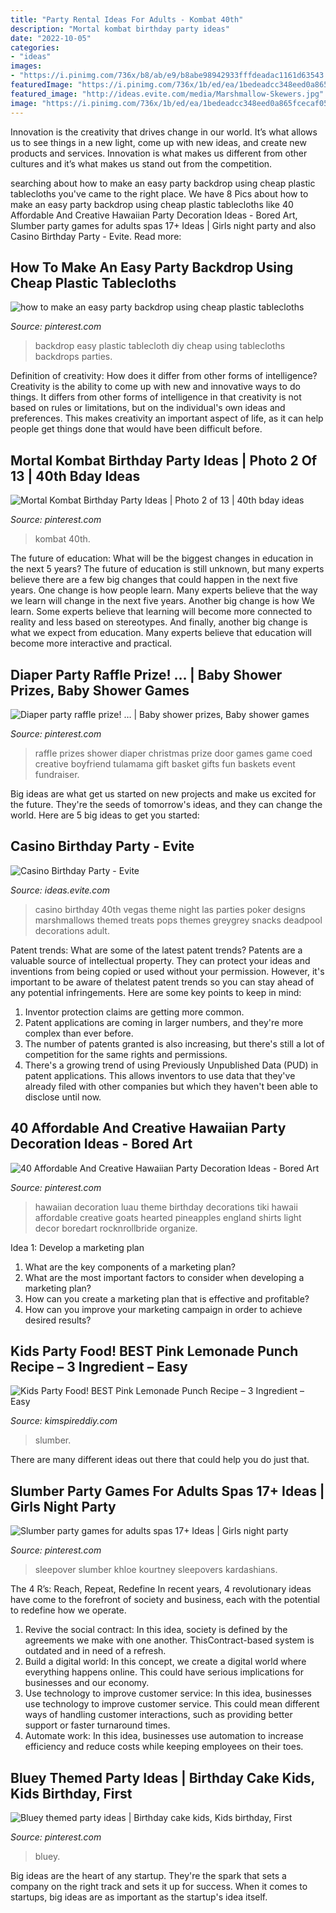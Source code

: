```yaml
---
title: "Party Rental Ideas For Adults - Kombat 40th"
description: "Mortal kombat birthday party ideas"
date: "2022-10-05"
categories:
- "ideas"
images:
- "https://i.pinimg.com/736x/b8/ab/e9/b8abe98942933fffdeadac1161d63543.jpg"
featuredImage: "https://i.pinimg.com/736x/1b/ed/ea/1bedeadcc348eed0a865fcecaf056956--hawaiian-party-decorations-party-decoration-ideas.jpg"
featured_image: "http://ideas.evite.com/media/Marshmallow-Skewers.jpg"
image: "https://i.pinimg.com/736x/1b/ed/ea/1bedeadcc348eed0a865fcecaf056956--hawaiian-party-decorations-party-decoration-ideas.jpg"
---
```



Innovation is the creativity that drives change in our world. It’s what allows us to see things in a new light, come up with new ideas, and create new products and services. Innovation is what makes us different from other cultures and it’s what makes us stand out from the competition.

	

		
searching about how to make an easy party backdrop using cheap plastic tablecloths you've came to the right place. We have 8 Pics about how to make an easy party backdrop using cheap plastic tablecloths like 40 Affordable And Creative Hawaiian Party Decoration Ideas - Bored Art, Slumber party games for adults spas 17+ Ideas | Girls night party and also Casino Birthday Party - Evite. Read more:
		
    
## How To Make An Easy Party Backdrop Using Cheap Plastic Tablecloths

<img loading=lazy src="https://i.pinimg.com/736x/0b/6f/b8/0b6fb83ec8fae48eb1757dfd2039b18d.jpg" onerror="this.onerror=null;this.src='https://tse3.mm.bing.net/th?id=OIP.GArPSIN0MZL0H4g6uwT7OgHaLH&amp;pid=15.1';" alt="how to make an easy party backdrop using cheap plastic tablecloths">

_Source: pinterest.com_

>backdrop easy plastic tablecloth diy cheap using tablecloths backdrops parties. 

	

Definition of creativity: How does it differ from other forms of intelligence?
Creativity is the ability to come up with new and innovative ways to do things. It differs from other forms of intelligence in that creativity is not based on rules or limitations, but on the individual's own ideas and preferences. This makes creativity an important aspect of life, as it can help people get things done that would have been difficult before.

    
## Mortal Kombat Birthday Party Ideas | Photo 2 Of 13 | 40th Bday Ideas

<img loading=lazy src="https://i.pinimg.com/736x/35/16/f2/3516f27c76251fa098ea3f421b81d23d.jpg" onerror="this.onerror=null;this.src='https://tse4.mm.bing.net/th?id=OIP.nP2i95zrtKgr34wo486iNwHaMW&amp;pid=15.1';" alt="Mortal Kombat Birthday Party Ideas | Photo 2 of 13 | 40th bday ideas">

_Source: pinterest.com_

>kombat 40th. 

	

The future of education: What will be the biggest changes in education in the next 5 years?
The future of education is still unknown, but many experts believe there are a few big changes that could happen in the next five years. 
One change is how people learn. Many experts believe that the way we learn will change in the next five years. 
Another big change is how We learn. Some experts believe that learning will become more connected to reality and less based on stereotypes. 
And finally, another big change is what we expect from education. Many experts believe that education will become more interactive and practical.

    
## Diaper Party Raffle Prize! … | Baby Shower Prizes, Baby Shower Games

<img loading=lazy src="https://i.pinimg.com/736x/c1/c1/32/c1c1320997cc45f8a3edfbc573bc411e.jpg" onerror="this.onerror=null;this.src='https://tse2.mm.bing.net/th?id=OIP.YfUyTZlRe7cZRBr4KWYuOwHaLe&amp;pid=15.1';" alt="Diaper party raffle prize! … | Baby shower prizes, Baby shower games">

_Source: pinterest.com_

>raffle prizes shower diaper christmas prize door games game coed creative boyfriend tulamama gift basket gifts fun baskets event fundraiser. 

	

Big ideas are what get us started on new projects and make us excited for the future. They're the seeds of tomorrow's ideas, and they can change the world. Here are 5 big ideas to get you started: 

    
## Casino Birthday Party - Evite

<img loading=lazy src="http://ideas.evite.com/media/Marshmallow-Skewers.jpg" onerror="this.onerror=null;this.src='https://tse4.mm.bing.net/th?id=OIP.ot4YZUyLTWjpQDTsKpsygQHaLH&amp;pid=15.1';" alt="Casino Birthday Party - Evite">

_Source: ideas.evite.com_

>casino birthday 40th vegas theme night las parties poker designs marshmallows themed treats pops themes greygrey snacks deadpool decorations adult. 

	

Patent trends: What are some of the latest patent trends?
Patents are a valuable source of intellectual property. They can protect your ideas and inventions from being copied or used without your permission. However, it's important to be aware of thelatest patent trends so you can stay ahead of any potential infringements. Here are some key points to keep in mind: 
1. Inventor protection claims are getting more common. 
2. Patent applications are coming in larger numbers, and they're more complex than ever before. 
3. The number of patents granted is also increasing, but there's still a lot of competition for the same rights and permissions. 
4. There's a growing trend of using Previously Unpublished Data (PUD) in patent applications. This allows inventors to use data that they've already filed with other companies but which they haven't been able to disclose until now.

    
## 40 Affordable And Creative Hawaiian Party Decoration Ideas - Bored Art

<img loading=lazy src="https://i.pinimg.com/736x/1b/ed/ea/1bedeadcc348eed0a865fcecaf056956--hawaiian-party-decorations-party-decoration-ideas.jpg" onerror="this.onerror=null;this.src='https://tse2.mm.bing.net/th?id=OIP.ixCJDwdGqvpBDtHhfLhY1gHaLG&amp;pid=15.1';" alt="40 Affordable And Creative Hawaiian Party Decoration Ideas - Bored Art">

_Source: pinterest.com_

>hawaiian decoration luau theme birthday decorations tiki hawaii affordable creative goats hearted pineapples england shirts light decor boredart rocknrollbride organize. 

	

Idea 1: Develop a marketing plan
1. What are the key components of a marketing plan? 
2. What are the most important factors to consider when developing a marketing plan? 
3. How can you create a marketing plan that is effective and profitable? 
4. How can you improve your marketing campaign in order to achieve desired results?

    
## Kids Party Food! BEST Pink Lemonade Punch Recipe – 3 Ingredient – Easy

<img loading=lazy src="https://kimspireddiy.com/wp-content/uploads/2020/01/party-food-pink-lemonade-punch-1-1.jpg" onerror="this.onerror=null;this.src='https://tse3.mm.bing.net/th?id=OIP.5WpgIICrJtfXgV1NroagUwHaLH&amp;pid=15.1';" alt="Kids Party Food! BEST Pink Lemonade Punch Recipe – 3 Ingredient – Easy">

_Source: kimspireddiy.com_

>slumber. 

	

There are many different ideas out there that could help you do just that.

    
## Slumber Party Games For Adults Spas 17+ Ideas | Girls Night Party

<img loading=lazy src="https://i.pinimg.com/736x/19/3e/ce/193ece683ea9ac9be5b49a7f6200917c.jpg" onerror="this.onerror=null;this.src='https://tse1.mm.bing.net/th?id=OIP.fSLGpJD93r3sl_fkfZOrxwAAAA&amp;pid=15.1';" alt="Slumber party games for adults spas 17+ Ideas | Girls night party">

_Source: pinterest.com_

>sleepover slumber khloe kourtney sleepovers kardashians. 

	

The 4 R’s: Reach, Repeat, Redefine
In recent years, 4 revolutionary ideas have come to the forefront of society and business, each with the potential to redefine how we operate.
1. Revive the social contract: In this idea, society is defined by the agreements we make with one another. ThisContract-based system is outdated and in need of a refresh.
2. Build a digital world: In this concept, we create a digital world where everything happens online. This could have serious implications for businesses and our economy.
3. Use technology to improve customer service: In this idea, businesses use technology to improve customer service. This could mean different ways of handling customer interactions, such as providing better support or faster turnaround times. 
4. Automate work: In this idea, businesses use automation to increase efficiency and reduce costs while keeping employees on their toes.

    
## Bluey Themed Party Ideas | Birthday Cake Kids, Kids Birthday, First

<img loading=lazy src="https://i.pinimg.com/736x/b8/ab/e9/b8abe98942933fffdeadac1161d63543.jpg" onerror="this.onerror=null;this.src='https://tse4.mm.bing.net/th?id=OIP.KnJcYz2itWDOfkZ5sDg9YwHaJ3&amp;pid=15.1';" alt="Bluey themed party ideas | Birthday cake kids, Kids birthday, First">

_Source: pinterest.com_

>bluey. 

	

Big ideas are the heart of any startup. They're the spark that sets a company on the right track and sets it up for success. When it comes to startups, big ideas are as important as the startup's idea itself. 

